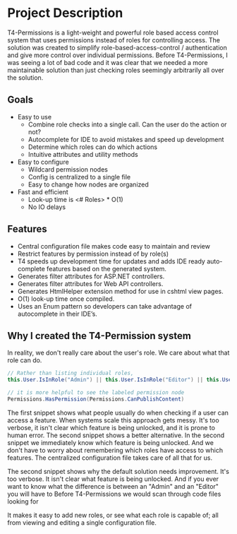 # Project Description
T4-Permissions is a light-weight and powerful role based access control system that uses permissions instead of roles for controlling access. The solution was created to simplify role-based-access-control / authentication and give more control over individual permissions. Before T4-Permissions, I was seeing a lot of bad code and it was clear that we needed a more maintainable solution than just checking roles seemingly arbitrarily all over the solution. 

## Goals ##
* Easy to use
  * Combine role checks into a single call. Can the user do the action or not?
  * Autocomplete for IDE to avoid mistakes and speed up development
  * Determine which roles can do which actions
  * Intuitive attributes and utility methods
* Easy to configure
  * Wildcard permission nodes
  * Config is centralized to a single file
  * Easy to change how nodes are organized
* Fast and efficient
  * Look-up time is <# Roles> * O(1)
  * No IO delays

## Features ##
* Central configuration file makes code easy to maintain and review
* Restrict features by permission instead of by role(s)
* T4 speeds up development time for updates and adds IDE ready auto-complete features based on the generated system.
* Generates filter attributes for ASP.NET controllers.
* Generates filter attributes for Web API controllers.
* Generates HtmlHelper extension method for use in cshtml view pages.
* O(1) look-up time once compiled.
* Uses an Enum pattern so developers can take advantage of autocomplete in their IDE’s.

## Why I created the T4-Permission system ##

In reality, we don't really care about the user's role. We care about what that role can do.

```C# 
// Rather than listing individual roles,
this.User.IsInRole("Admin") || this.User.IsInRole("Editor") || this.User.IsInRole("CEO")

// it is more helpful to see the labeled permission node
Permissions.HasPermission(Permissions.CanPublishContent)
```

The first snippet shows what people usually do when checking if a user can access a feature. When systems scale this approach gets messy. It's too verbose, it isn't clear which feature is being unlocked, and it is prone to human error. The second snippet shows a better alternative. In the second snippet we immediately know which feature is being unlocked. And we don't have to worry about remembering which roles have access to which features. The centralized configuration file takes care of all that for us. 



The second snippet shows why the default solution needs improvement. It's too verbose. It isn't clear what feature is being unlocked. And if you ever want to know what the difference is between an "Admin" and an "Editor" you will have to 
Before T4-Permissions we would scan through code files looking for 


It makes it easy to add new roles, or see what each role is capable of; all from viewing and editing a single configuration file. 


